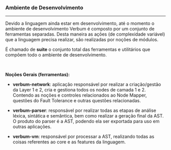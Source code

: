 ### <b>Ambiente de Desenvolvimento</b>

****

Devido a linguagem ainda estar em desenvolvimento, até o momento o ambiente de desenvolvimento Verbum é composto por um conjunto de ferramentas separadas. Desta maneira as ações (de complexidade variável) que a linguagem precisa realizar, são realizadas por noções de módulos.

É chamado de <b>suite</b> o conjunto total das ferramentas e utilitários que compõem todo o ambiente de desenvolvimento.

<br>

<b>Noções Gerais (ferramentas):</b>

- <b>verbum-network</b>: aplicação responsável por realizar a criação/gestão da Layer 1 e 2, cria e gestiona todos os nodes de camada 1 e 2. Contendo as noções e controles relacionados ao Node Mapper, questões do Fault Tolerance e outras questões relacionadas.

- <b>verbum-parser</b>: responsável por realizar todas as etapas de análise léxica, sintática e semântica, bem como realizar a geração final da AST. O produto do parser é a AST, podendo ela ser exportada para uso em outras aplicações.

- <b>verbum-vm</b>: responsável por processar a AST, realizando todas as coisas referentes ao core e as features da linguagem.


